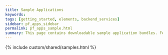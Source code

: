 ```yaml
---
title: Sample Applications
keywords:
tags: [getting_started, elements, backend_services]
sidebar: pf_apps_sidebar
permalink: pf_apps_sample.html
summary: ​This page contains downloadable sample application bundles. Feel free to download, inspect, and modify any of these applications. Each application comes in a working state, and can be downloaded and immediately uploaded into your developer account.
---
```


{% include custom/shared/samples.html %}
